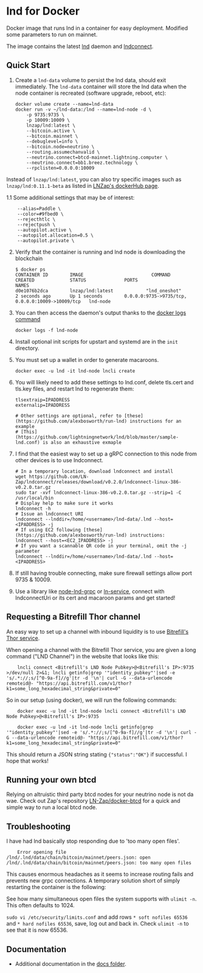 # lnd for Docker

Docker image that runs lnd in a container for easy deployment. Modified some parameters to run on mainnet.

The image contains the latest [lnd](https://github.com/lightningnetwork/lnd) daemon and [lndconnect](https://github.com/LN-Zap/lndconnect).

## Quick Start

1.  Create a `lnd-data` volume to persist the lnd data, should exit immediately. The `lnd-data` container will store the lnd data when the node container is recreated (software upgrade, reboot, etc):

        docker volume create --name=lnd-data
        docker run -v ~/lnd-data:/lnd --name=lnd-node -d \
            -p 9735:9735 \
            -p 10009:10009 \
            lnzap/lnd:latest \
            --bitcoin.active \
            --bitcoin.mainnet \
            --debuglevel=info \
            --bitcoin.node=neutrino \
            --routing.assumechanvalid \
            --neutrino.connect=btcd-mainnet.lightning.computer \
            --neutrino.connect=bb1.breez.technology \
            --rpclisten=0.0.0.0:10009
            
Instead of `lnzap/lnd:latest`, you can also try specific images such as `lnzap/lnd:0.11.1-beta` as listed in [LNZap's dockerHub page](https://hub.docker.com/r/lnzap/lnd/tags).

1.1  Some additional settings that may be of interest:

        --alias=Paddle \
        --color=#9fbed0 \
        --rejecthtlc \
        --rejectpush \
        --autopilot.active \
        --autopilot.allocation=0.5 \
        --autopilot.private \

2.  Verify that the container is running and lnd node is downloading the blockchain

        $ docker ps
        CONTAINER ID        IMAGE                         COMMAND             CREATED             STATUS              PORTS                                              NAMES
        d0e1076b2dca        lnzap/lnd:latest            "lnd_oneshot"       2 seconds ago       Up 1 seconds        0.0.0.0:9735->9735/tcp, 0.0.0.0:10009->10009/tcp   lnd-node

3.  You can then access the daemon's output thanks to the [docker logs command](https://docs.docker.com/reference/commandline/cli/#logs)

        docker logs -f lnd-node

4.  Install optional init scripts for upstart and systemd are in the `init` directory.

5.  You must set up a wallet in order to generate macaroons.

        docker exec -u lnd -it lnd-node lncli create

6.  You will likely need to add these settings to lnd.conf, delete tls.cert and tls.key files, and restart lnd to regenerate them:

        tlsextraip=IPADDRESS
        externalip=IPADDRESS
        
        # Other settings are optional, refer to [these](https://github.com/alexbosworth/run-lnd) instructions for an example
        # [This](https://github.com/lightningnetwork/lnd/blob/master/sample-lnd.conf) is also an exhaustive exmaple
        
7.  I find that the easiest way to set up a gRPC connection to this node from other devices is to use lndconnect.

        # In a temporary location, download lndconnect and install
        wget https://github.com/LN-Zap/lndconnect/releases/download/v0.2.0/lndconnect-linux-386-v0.2.0.tar.gz
        sudo tar -xvf lndconnect-linux-386-v0.2.0.tar.gz --strip=1 -C /usr/local/bin
        # Display help to make sure it works
        lndconnect -h
        # Issue an lndconnect URI
        lndconnect --lnddir=/home/<username>/lnd-data/.lnd --host=<IPADDRESS> -j
        # If using EC2 following [these](https://github.com/alexbosworth/run-lnd) instructions:
        lndconnect --host=<EC2_IPADDRESS> -j
        # If you want a scannable QR code in your terminal, omit the -j parameter
        lndconnect --lnddir=/home/<username>/lnd-data/.lnd --host=<IPADDRESS>

8.  If still having trouble connecting, make sure firewall settings allow port 9735 & 10009.

9.  Use a library like [node-lnd-grpc](https://github.com/LN-Zap/node-lnd-grpc/) or [ln-service](https://github.com/alexbosworth/ln-service), connect with lndconnectUri or its cert and macaroon params and get started!

## Requesting a Bitrefill Thor channel

An easy way to set up a channel with inbound liquidity is to use [Bitrefill's Thor service](https://www.bitrefill.com/thor-lightning-network-channels/?hl=en).

When opening a channel with the Bitrefill Thor service, you are given a long command ("LND Channel") in the website that looks like this:

        lncli connect <Bitrefill's LND Node Pubkey>@<Bitrefill's IP>:9735 >/dev/null 2>&1; lncli getinfo|grep '"identity_pubkey"'|sed -e 's/.*://;s/[^0-9a-f]//g'|tr -d '\n'| curl -G --data-urlencode remoteid@- "https://api.bitrefill.com/v1/thor?k1=some_long_hexadecimal_string&private=0"
        
So in our setup (using docker), we will run the following commands:

        docker exec -u lnd -it lnd-node lncli connect <Bitrefill's LND Node Pubkey>@<Bitrefill's IP>:9735
        
        docker exec -u lnd -it lnd-node lncli getinfo|grep '"identity_pubkey"'|sed -e 's/.*://;s/[^0-9a-f]//g'|tr -d '\n'| curl -G --data-urlencode remoteid@- "https://api.bitrefill.com/v1/thor?k1=some_long_hexadecimal_string&private=0"

This should return a JSON string stating `{"status":"OK"}` if successful. I hope that works!

## Running your own btcd

Relying on altruistic third party btcd nodes for your neutrino node is not da wae. Check out Zap's repository [LN-Zap/docker-btcd](https://github.com/LN-Zap/docker-btcd) for a quick and simple way to run a local btcd node.

## Troubleshooting

I have had lnd basically stop responding due to 'too many open files'. 

        Error opening file /lnd/.lnd/data/chain/bitcoin/mainnet/peers.json: open /lnd/.lnd/data/chain/bitcoin/mainnet/peers.json: too many open files
        
This causes enormous headaches as it seems to increase routing fails and prevents new grpc connections. A temporary solution short of simply restarting the container is the following:

See how many simultaneous open files the system supports with `ulimit -n`. This often defaults to 1024.

`sudo vi /etc/security/limits.conf` and add rows `* soft nofiles 65536` and `* hard nofiles 65536`, save, log out and back in. Check `ulimit -n` to see that it is now 65536. 

## Documentation

- Additional documentation in the [docs folder](docs).
